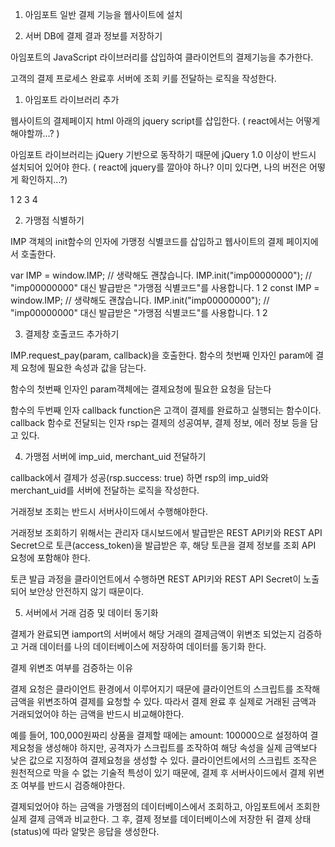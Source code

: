 1. 아임포트 일반 결제 기능을 웹사이트에 설치

2. 서버 DB에 결제 결과 정보를 저장하기





아임포트의 JavaScript 라이브러리를 삽입하여 클라이언트의 결제기능을 추가한다.

고객의 결제 프로세스 완료후 서버에 조회 키를 전달하는 로직을 작성한다.



1. 아임포트 라이브러리 추가



웹사이트의 결제페이지 html 아래의 jquery script를 삽입한다. ( react에서는 어떻게 해야할까...? )

아임포트 라이브러리는 jQuery 기반으로 동작하기 때문에 jQuery 1.0 이상이 반드시 설치되어 있어야 한다. ( react에 jquery를 깔아야 하나? 이미 있다면, 나의 버전은 어떻게 확인하지...?)




<!-- jQuery -->
<script type="text/javascript" src="https://code.jquery.com/jquery-1.12.4.min.js" ></script>
<!-- iamport.payment.js -->
<script type="text/javascript" src="https://cdn.iamport.kr/js/iamport.payment-1.1.5.js"></script>
1
2
3
4




2. 가맹점 식별하기

IMP 객체의 init함수의 인자에 가맹정 식별코드를 삽입하고 웹사이트의 결제 페이지에서 호출한다.

var IMP = window.IMP; // 생략해도 괜찮습니다.
IMP.init("imp00000000"); // "imp00000000" 대신 발급받은 "가맹점 식별코드"를 사용합니다.
1
2
const IMP = window.IMP; // 생략해도 괜찮습니다.
IMP.init("imp00000000"); // "imp00000000" 대신 발급받은 "가맹점 식별코드"를 사용합니다.
1
2



3. 결제창 호출코드 추가하기

IMP.request_pay(param, callback)을 호출한다. 함수의 첫번째 인자인 param에 결제 요청에 필요한 속성과 값을 담는다.



함수의 첫번째 인자인 param객체에는 결제요청에 필요한 요청을 담는다

함수의 두번째 인자 callback function은 고객이 결제를 완료하고 실행되는 함수이다. callback 함수로 전달되는 인자 rsp는 결제의 성공여부, 결제 정보, 에러 정보 등을 담고 있다.





4. 가맹점 서버에 imp_uid, merchant_uid 전달하기

callback에서 결제가 성공(rsp.success: true) 하면 rsp의 imp_uid와 merchant_uid를 서버에 전달하는 로직을 작성한다.





거래정보 조회는 반드시 서버사이드에서 수행해야한다.

거래정보 조회하기 위해서는 관리자 대시보드에서 발급받은 REST API키와 REST API Secret으로 토큰(access_token)을 발급받은 후, 해당 토큰을 결제 정보를 조회 API 요청에 포함해야 한다.

토큰 발급 과정을 클라이언트에서 수행하면 REST API키와 REST API Secret이 노출되어 보안상 안전하지 않기 때문이다.



5. 서버에서 거래 검증 및 데이터 동기화



결제가 완료되면 iamport의 서버에서 해당 거래의 결제금액이 위변조 되었는지 검증하고 거래 데이터를 나의 데이터베이스에 저장하여 데이터를 동기화 한다.



결제 위변조 여부를 검증하는 이유

결제 요청은 클라이언트 환경에서 이루어지기 때문에 클라이언트의 스크립트를 조작해 금액을 위변조하여 결제를 요청할 수 있다. 따라서 결제 완료 후 실제로 거래된 금액과 거래되었어야 하는 금액을 반드시 비교해야한다.

예를 들어, 100,000원짜리 상품을 결제할 때에는 amount: 100000으로 설정하여 결제요청을 생성해야 하지만, 공격자가 스크립트를 조작하여 해당 속성을 실제 금액보다 낮은 값으로 지정하여 결제요청을 생성할 수 있다. 클라이언트에서의 스크립트 조작은 원천적으로 막을 수 없는 기술적 특성이 있기 때문에, 결제 후 서버사이드에서 결제 위변조 여부를 반드시 검증해야한다.

결제되었어야 하는 금액을 가맹점의 데이터베이스에서 조회하고, 아임포트에서 조회한 실제 결제 금액과 비교한다. 그 후, 결제 정보를 데이터베이스에 저장한 뒤 결제 상태(status)에 따라 알맞은 응답을 생성한다.






















































